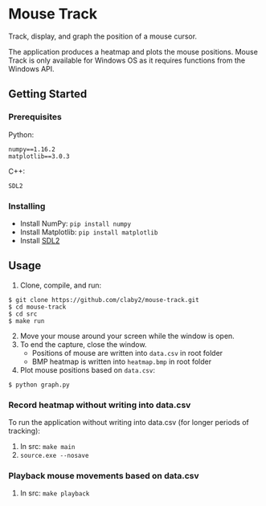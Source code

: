 # Mouse Track
Track, display, and graph the position of a mouse cursor.

The application produces a heatmap and plots the mouse positions. Mouse Track is only available for Windows OS as it requires functions from the Windows API.

## Getting Started

### Prerequisites

Python:
```
numpy==1.16.2
matplotlib==3.0.3
```

C++:
```
SDL2
```

### Installing

* Install NumPy: `pip install numpy`
* Install Matplotlib: `pip install matplotlib`
* Install [SDL2](http://libsdl.org/download-2.0.php)

## Usage

1. Clone, compile, and run:
```
$ git clone https://github.com/claby2/mouse-track.git
$ cd mouse-track
$ cd src
$ make run
```
2. Move your mouse around your screen while the window is open.
3. To end the capture, close the window.
    - Positions of mouse are written into `data.csv` in root folder
    - BMP heatmap is written into `heatmap.bmp` in root folder
4. Plot mouse positions based on `data.csv`:
```
$ python graph.py
```

### Record heatmap without writing into data.csv
To run the application without writing into data.csv (for longer periods of tracking):
1. In src: `make main`
2. `source.exe --nosave`

### Playback mouse movements based on data.csv
1. In src: `make playback`